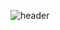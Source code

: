 ![header](https://capsule-render.vercel.app/api?type=transparent&color=auto&height=500&section=header&text=Jeong%20Seok%20Hyeon&fontSize=80)
